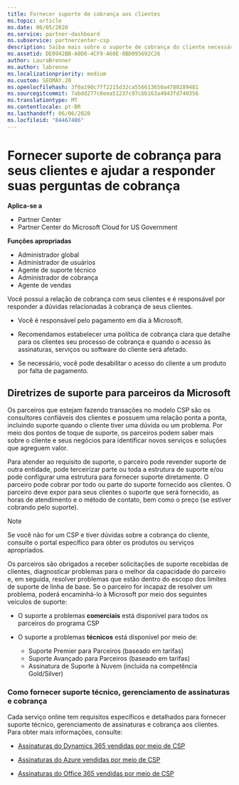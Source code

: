 ```yaml
---
title: Fornecer suporte de cobrança aos clientes
ms.topic: article
ms.date: 06/05/2020
ms.service: partner-dashboard
ms.subservice: partnercenter-csp
description: Saiba mais sobre o suporte de cobrança do cliente necessário dos parceiros do programa CSP. Isso inclui a propriedade da relação de cobrança do cliente e a resposta a perguntas de cobrança.
ms.assetid: DE0942BB-A0D0-4CF9-A60E-0BD095692C26
author: LauraBrenner
ms.author: labrenne
ms.localizationpriority: medium
ms.custom: SEOMAY.20
ms.openlocfilehash: 3f0a190c7ff2215d32ca556613650a4780289481
ms.sourcegitcommit: 7abdd277c0eea51237c97cbb163a4943fd740356
ms.translationtype: MT
ms.contentlocale: pt-BR
ms.lasthandoff: 06/06/2020
ms.locfileid: "84467486"
---
```

# <a name="provide-billing-support-for-your-customers-and-help-answer-their-billing-questions"></a>Fornecer suporte de cobrança para seus clientes e ajudar a responder suas perguntas de cobrança

**Aplica-se a**

- Partner Center
- Partner Center do Microsoft Cloud for US Government

**Funções apropriadas**
- Administrador global
- Administrador de usuários
- Agente de suporte técnico
- Administrador de cobrança
- Agente de vendas

Você possui a relação de cobrança com seus clientes e é responsável por responder a dúvidas relacionadas à cobrança de seus clientes.

- Você é responsável pelo pagamento em dia à Microsoft.

- Recomendamos estabelecer uma política de cobrança clara que detalhe para os clientes seu processo de cobrança e quando o acesso às assinaturas, serviços ou software do cliente será afetado.

- Se necessário, você pode desabilitar o acesso do cliente a um produto por falta de pagamento.

## <a name="microsoft-partner-support-guidance"></a>Diretrizes de suporte para parceiros da Microsoft

Os parceiros que estejam fazendo transações no modelo CSP são os consultores confiáveis dos clientes e possuem uma relação ponta a ponta, incluindo suporte quando o cliente tiver uma dúvida ou um problema. Por meio dos pontos de toque de suporte, os parceiros podem saber mais sobre o cliente e seus negócios para identificar novos serviços e soluções que agreguem valor.

Para atender ao requisito de suporte, o parceiro pode revender suporte de outra entidade, pode terceirizar parte ou toda a estrutura de suporte e/ou pode configurar uma estrutura para fornecer suporte diretamente.  O parceiro pode cobrar por todo ou parte do suporte fornecido aos clientes. O parceiro deve expor para seus clientes o suporte que será fornecido, as horas de atendimento e o método de contato, bem como o preço (se estiver cobrando pelo suporte). 

>[!Note]
>Se você não for um CSP e tiver dúvidas sobre a cobrança do cliente, consulte o portal específico para obter os produtos ou serviços apropriados.

Os parceiros são obrigados a receber solicitações de suporte recebidas de clientes, diagnosticar problemas para o melhor da capacidade do parceiro e, em seguida, resolver problemas que estão dentro do escopo dos limites de suporte de linha de base. Se o parceiro for incapaz de resolver um problema, poderá encaminhá-lo à Microsoft por meio dos seguintes veículos de suporte:

- O suporte a problemas **comerciais** está disponível para todos os parceiros do programa CSP

- O suporte a problemas **técnicos** está disponível por meio de:

  - Suporte Premier para Parceiros (baseado em tarifas)
  - Suporte Avançado para Parceiros (baseado em tarifas)
  - Assinatura de Suporte à Nuvem (incluída na competência Gold/Silver)

### <a name="providing-billing-subscription-management-and-technical-support"></a>Como fornecer suporte técnico, gerenciamento de assinaturas e cobrança 

Cada serviço online tem requisitos específicos e detalhados para fornecer suporte técnico, gerenciamento de assinaturas e cobrança aos clientes. Para obter mais informações, consulte:

- [Assinaturas do Dynamics 365 vendidas por meio de CSP](https://www.microsoftpartnercommunity.com/t5/CSP/Microsoft-Partner-Support-Guidance/m-p/5262#M30)

- [Assinaturas do Azure vendidas por meio de CSP](https://www.microsoftpartnercommunity.com/t5/CSP/Microsoft-Partner-Support-Guidance/m-p/5263#M31)

- [Assinaturas do Office 365 vendidas por meio de CSP](https://www.microsoftpartnercommunity.com/t5/CSP/Microsoft-Partner-Support-Guidance/m-p/5264#M32)
 